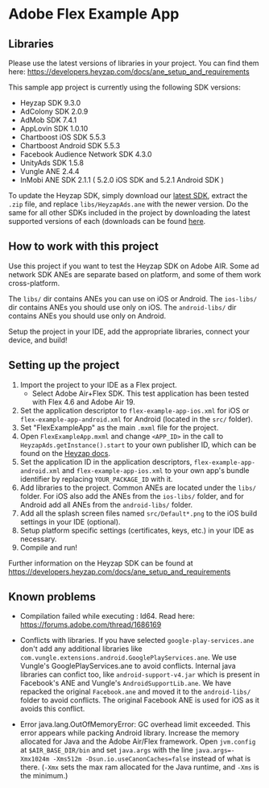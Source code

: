 # Adobe Flex Example App

## Libraries

Please use the latest versions of libraries in your project. You can find them here:
https://developers.heyzap.com/docs/ane_setup_and_requirements

This sample app project is currently using the following SDK versions:

- Heyzap SDK 9.3.0
- AdColony SDK 2.0.9
- AdMob SDK 7.4.1
- AppLovin SDK 1.0.10
- Chartboost iOS SDK 5.5.3
- Chartboost Android SDK 5.5.3
- Facebook Audience Network SDK 4.3.0
- UnityAds SDK 1.5.8
- Vungle ANE 2.4.4
- InMobi ANE SDK 2.1.1 ( 5.2.0 iOS SDK and 5.2.1 Android SDK ) 

To update the Heyzap SDK, simply download our [latest SDK](https://developers.heyzap.com/sdk/download?platform=air),
extract the `.zip` file, and replace `libs/HeyzapAds.ane` with the newer version. Do the same for all other SDKs included in the project by downloading the latest supported versions of each (downloads can be found [here](https://developers.heyzap.com/docs/ane_setup_and_requirements).

## How to work with this project

Use this project if you want to test the Heyzap SDK on Adobe AIR.
Some ad network SDK ANEs are separate based on platform, and some of them work cross-platform.

The `libs/` dir contains ANEs you can use on iOS or Android.
The `ios-libs/` dir contains ANEs you should use only on iOS.
The `android-libs/` dir contains ANEs you should use only on Android.

Setup the project in your IDE, add the appropriate libraries, connect your device, and build!

## Setting up the project

1. Import the project to your IDE as a Flex project.
    - Select Adobe Air+Flex SDK. This test application has been tested with Flex 4.6 and Adobe Air 19.
1. Set the application descriptor to `flex-example-app-ios.xml` for iOS or `flex-example-app-android.xml` for Android (located in the `src/` folder).
1. Set "FlexExampleApp" as the main `.mxml` file for the project.
1. Open `FlexExampleApp.mxml` and change `<APP_ID>` in the call to `HeyzapAds.getInstance().start` to your own publisher ID, which can be found on the [Heyzap docs](https://developers.heyzap.com/docs/ane_setup_and_requirements).
1. Set the application ID in the application descriptors, `flex-example-app-android.xml` and `flex-example-app-ios.xml` to your own app's bundle identifier by replacing `YOUR_PACKAGE_ID` with it.
1. Add libraries to the project. Common ANEs are located under the `libs/` folder. For iOS also add the ANEs from the `ios-libs/` folder, and for Android add all ANEs from the `android-libs/` folder.
1. Add all the splash screen files named `src/Default*.png` to the iOS build settings in your IDE (optional).
1. Setup platform specific settings (certificates, keys, etc.) in your IDE as necessary.
1. Compile and run!

Further information on the Heyzap SDK can be found at https://developers.heyzap.com/docs/ane_setup_and_requirements

## Known problems

- Compilation failed while executing : ld64. Read here: https://forums.adobe.com/thread/1686169

- Conflicts with libraries. If you have selected `google-play-services.ane` don't add any additional
libraries like `com.vungle.extensions.android.GooglePlayServices.ane`. We use Vungle's GooglePlayServices.ane to avoid conflicts.
Internal java libraries can confict too, like `android-support-v4.jar` which is present in Facebook's ANE and Vungle's `AndroidSupportLib.ane`. We have repacked the original
`Facebook.ane` and moved it to the `android-libs/` folder to avoid conflicts. The original Facebook ANE is used for iOS as it avoids this conflict.

- Error java.lang.OutOfMemoryError: GC overhead limit exceeded. This error appears while packing Android library. 
Increase the memory allocated for Java and the Adobe Air/Flex framework. Open `jvm.config` at `$AIR_BASE_DIR/bin` and set `java.args` with the line `java.args=-Xmx1024m -Xms512m -Dsun.io.useCanonCaches=false` instead of what is there. (`-Xmx` sets the max ram allocated for the Java runtime, and `-Xms` is the minimum.)

